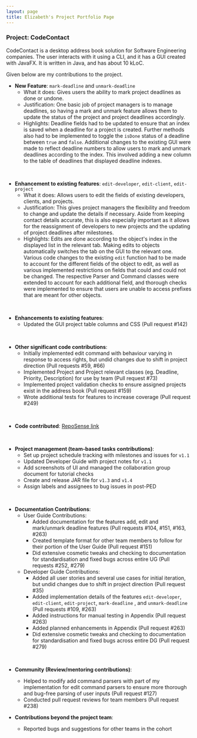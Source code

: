 ```yaml
---
layout: page
title: Elizabeth's Project Portfolio Page
---
```

### Project: CodeContact

CodeContact is a desktop address book solution for Software Engineering companies. The user interacts with it using a
CLI, and it has a GUI created with JavaFX. It is written in Java, and has about 10 kLoC.

Given below are my contributions to the project.

* **New Feature**: `mark-deadline` and `unmark-deadline`
    * What it does: Gives users the ability to mark project deadlines as done or undone.
    * Justification: One basic job of project managers is to manage deadlines, so having a mark and unmark feature
  allows them to update the status of the project and project deadlines accordingly.
    * Highlights: Deadline fields had to be updated to ensure that an index is saved when a deadline for a project is
  created. Further methods also had to be implemented to toggle the `isDone` status of a deadline between `true` and
  `false`. Additional changes to the existing GUI were made to reflect deadline numbers to allow users to mark and
  unmark deadlines according to the index. This involved adding a new column to the table of deadlines that displayed
  deadline indexes.
<br>


* **Enhancement to existing features**: `edit-developer`, `edit-client`, `edit-project`
    * What it does: Allows users to edit the fields of existing developers, clients, and projects.
    * Justification: This gives project managers the flexibility and freedom to change and update the details if
  necessary. Aside from keeping contact details accurate, this is also especially important as it allows for the
  reassignment of developers to new projects and the updating of project deadlines after milestones.
    * Highlights: Edits are done according to the object's index in the displayed list in the relevant tab. Making
  edits to objects automatically switches the tab on the GUI to the relevant one. Various code changes to the existing
  `edit` function had to be made to account for the different fields of the object to edit, as well as various
  implemented restrictions on fields that could and could not be changed. The respective Parser and Command classes
  were extended to account for each additional field, and thorough checks were implemented to ensure that users are
  unable to access prefixes that are meant for other objects.
<br>

* **Enhancements to existing features**:
    * Updated the GUI project table columns and CSS (Pull request #142)
<br>

* **Other significant code contributions**:
  * Initially implemented edit command with behaviour varying in response to access rights, but undid changes due to
  shift in project direction (Pull requests #59, #66)
  * Implemented Project and Project relevant classes (eg. Deadline, Priority, Description) for use by team (Pull
  request #73)
  * Implemented project validation checks to ensure assigned projects exist in the address book (Pull request #159)
  * Wrote additional tests for features to increase coverage (Pull request #249)
<br>

* **Code contributed**: [RepoSense link](https://nus-cs2103-ay2324s1.github.io/tp-dashboard/?search=emzm2023&breakdown=true)
<br>

* **Project management (team-based tasks contributions)**:
    * Set up project schedule tracking with milestones and issues for `v1.1`
    * Updated Developer Guide with project notes for `v1.1`
    * Add screenshots of UI and managed the collaboration group document for tutorial checks
    * Create and release JAR file for `v1.3` and `v1.4`
    * Assign labels and assignees to bug issues in post-PED
<br>


* **Documentation Contributions**:
    * User Guide Contributions:
        * Added documentation for the features add, edit and mark/unmark deadline features 
      (Pull requests #104, #151, #163, #263)
        * Created template format for other team members to follow for their portion of the User Guide (Pull request
      #151)
        * Did extensive cosmetic tweaks and checking to documentation for standardisation and fixed bugs across entire
      UG (Pull requests #252, #279)
    * Developer Guide Contributions:
        * Added all user stories and several use cases for initial iteration, but undid changes due to shift in project
      direction (Pull request #35)
        * Added implementation details of the features `edit-developer`, `edit-client`, `edit-project`, `mark-deadline`
        , and `unmark-deadline` (Pull requests #109, #263)
        * Added instructions for manual testing in Appendix (Pull request #263)
        * Added planned enhancements in Appendix (Pull request #263)
        *  Did extensive cosmetic tweaks and checking to documentation for standardisation and fixed bugs across entire
          DG (Pull request #279)
<br>

* **Community (Review/mentoring contributions)**:
    * Helped to modify add command parsers with part of my implementation for edit command parsers to ensure more
  thorough and bug-free parsing of user inputs (Pull request #127)
    * Conducted pull request reviews for team members (Pull request #238)

* **Contributions beyond the project team**:
    * Reported bugs and suggestions for other teams in the cohort